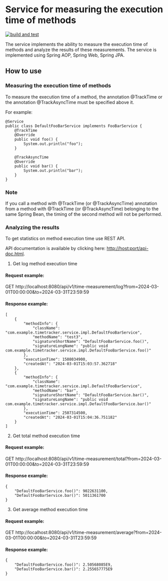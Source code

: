 # Service for measuring the execution time of methods

[![build and test](https://github.com/agsamkin/time-tracker/actions/workflows/build.yml/badge.svg)](https://github.com/agsamkin/time-tracker/actions/workflows/build.yml)

The service implements the ability to measure the execution time of methods and analyze the results of these measurements.
The service is implemented using Spring AOP, Spring Web, Spring JPA.

## How to use

### Measuring the execution time of methods

To measure the execution time of a method, the annotation @TrackTime or the annotation @TrackAsyncTime must be specified above it.

For example:

```
@Service
public class DefaultFooBarService implements FooBarService {
    @TrackTime
    @Override
    public void foo() {
        System.out.println("foo");
    }

    @TrackAsyncTime
    @Override
    public void bar() {
        System.out.println("bar");
    }
}
```

### Note

If you call a method with @TrackTime (or @TrackAsyncTime) annotation from a method with @TrackTime (or @TrackAsyncTime) 
belonging to the same Spring Bean, the timing of the second method will not be performed.

### Analyzing the results

To get statistics on method execution time use REST API.

API documentation is available by clicking here: [http://host:port/api-doc.html]().

1. Get log method execution time

#### Request example:

GET http://localhost:8080/api/v1/time-measurement/log?from=2024-03-01T00:00:00&to=2024-03-31T23:59:59

#### Response example:

```
[
    {
        "methodInfo": {
            "className": "com.example.timetracker.service.impl.DefaultFooBarService",
            "methodName": "test3",
            "signatureShortName": "DefaultFooBarService.foo()",
            "signatureLongName": "public void com.example.timetracker.service.impl.DefaultFooBarService.foo()"
        },
        "executionTime": 1508034900,
        "createdAt": "2024-03-01T15:03:57.362718"
    },
    {
        "methodInfo": {
            "className": "com.example.timetracker.service.impl.DefaultFooBarService",
            "methodName": "bar",
            "signatureShortName": "DefaultFooBarService.bar()",
            "signatureLongName": "public void com.example.timetracker.service.impl.DefaultFooBarService.bar()"
        },
        "executionTime": 2507314500,
        "createdAt": "2024-03-01T15:04:36.751182"
    } 
]
```

2. Get total method execution time

#### Request example:

GET http://localhost:8080/api/v1/time-measurement/total?from=2024-03-01T00:00:00&to=2024-03-31T23:59:59

#### Response example:

```
{
    "DefaultFooBarService.foo()": 9022631100,
    "DefaultFooBarService.bar()": 5011361700
}
```

3. Get average method execution time

#### Request example:

GET http://localhost:8080/api/v1/time-measurement/average?from=2024-03-01T00:00:00&to=2024-03-31T23:59:59

#### Response example:

```
{
    "DefaultFooBarService.foo()": 2.50568085E9,
    "DefaultFooBarService.bar()": 2.255657775E9
}
```



